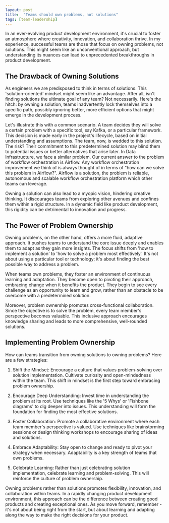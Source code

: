 ```yaml
---
layout: post
title:  "Teams should own problems, not solutions"
tags: [team-leadership]
---
```



In an ever-evolving product development environment, it's crucial to foster an atmosphere where creativity, innovation, and collaboration thrive. In my experience, successful teams are those that focus on owning problems, not solutions. This might seem like an unconventional approach, but understanding its nuances can lead to unprecedented breakthroughs in product development.

## The Drawback of Owning Solutions
As engineers we are predisposed to think in terms of solutions. This 'solution-oriented' mindset might seem like an advantage. After all, isn't finding solutions the ultimate goal of any team? Not necessarily. Here's the hitch: by owning a solution, teams inadvertently lock themselves into a specific path, possibly ignoring better, more efficient options that might emerge in the development process.

Let's illustrate this with a common scenario. A team decides they will solve a certain problem with a specific tool, say Kafka, or a particular framework. This decision is made early in the project's lifecycle, based on initial understanding and assumptions. The team, now, is wedded to this solution. The risk? Their commitment to this predetermined solution may blind them to potential issues or better alternatives that arise later. In Data Infrastructure, we face a similar problem. Our current answer to the problem of workflow orchestration is Airflow. Any workflow orchestration improvement we think of is always thought of in terms of "how can we solve this problem in Airflow?". Airflow is a solution, the problem is reliable, autonomous and scalable workflow orchestration platform which other teams can leverage.

Owning a solution can also lead to a myopic vision, hindering creative thinking. It discourages teams from exploring other avenues and confines them within a rigid structure. In a dynamic field like product development, this rigidity can be detrimental to innovation and progress.

## The Power of Problem Ownership
Owning problems, on the other hand, offers a more fluid, adaptive approach. It pushes teams to understand the core issue deeply and enables them to adapt as they gain more insights. The focus shifts from 'how to implement a solution' to 'how to solve a problem most effectively.' It's not about using a particular tool or technology; it's about finding the best possible way to address a problem.

When teams own problems, they foster an environment of continuous learning and adaptation. They become open to pivoting their approach, embracing change when it benefits the product. They begin to see every challenge as an opportunity to learn and grow, rather than an obstacle to be overcome with a predetermined solution.

Moreover, problem ownership promotes cross-functional collaboration. Since the objective is to solve the problem, every team member's perspective becomes valuable. This inclusive approach encourages knowledge sharing and leads to more comprehensive, well-rounded solutions.

## Implementing Problem Ownership
How can teams transition from owning solutions to owning problems? Here are a few strategies:

1. Shift the Mindset: Encourage a culture that values problem-solving over solution implementation. Cultivate curiosity and open-mindedness within the team. This shift in mindset is the first step toward embracing problem ownership.

2. Encourage Deep Understanding: Invest time in understanding the problem at its root. Use techniques like the '5 Whys' or 'Fishbone diagrams' to dig deeper into issues. This understanding will form the foundation for finding the most effective solutions.

3. Foster Collaboration: Promote a collaborative environment where each team member's perspective is valued. Use techniques like brainstorming sessions or design thinking workshops to encourage sharing of ideas and solutions.

4. Embrace Adaptability: Stay open to change and ready to pivot your strategy when necessary. Adaptability is a key strength of teams that own problems.

5. Celebrate Learning: Rather than just celebrating solution implementation, celebrate learning and problem-solving. This will reinforce the culture of problem ownership.


Owning problems rather than solutions promotes flexibility, innovation, and collaboration within teams. In a rapidly changing product development environment, this approach can be the difference between creating good products and creating exceptional ones. As you move forward, remember - it's not about being right from the start, but about learning and adapting along the way to make the right decisions for your product.
